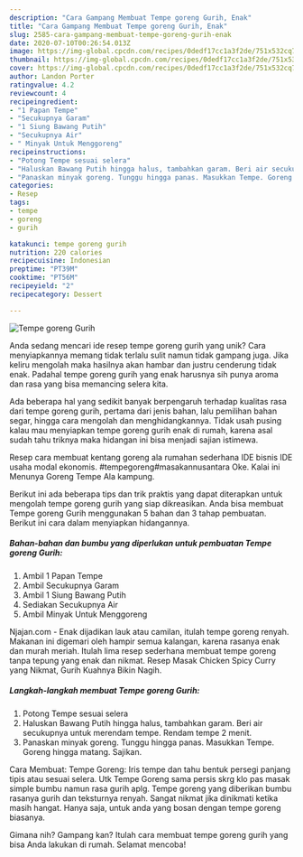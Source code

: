 ```yaml
---
description: "Cara Gampang Membuat Tempe goreng Gurih, Enak"
title: "Cara Gampang Membuat Tempe goreng Gurih, Enak"
slug: 2585-cara-gampang-membuat-tempe-goreng-gurih-enak
date: 2020-07-10T00:26:54.013Z
image: https://img-global.cpcdn.com/recipes/0dedf17cc1a3f2de/751x532cq70/tempe-goreng-gurih-foto-resep-utama.jpg
thumbnail: https://img-global.cpcdn.com/recipes/0dedf17cc1a3f2de/751x532cq70/tempe-goreng-gurih-foto-resep-utama.jpg
cover: https://img-global.cpcdn.com/recipes/0dedf17cc1a3f2de/751x532cq70/tempe-goreng-gurih-foto-resep-utama.jpg
author: Landon Porter
ratingvalue: 4.2
reviewcount: 4
recipeingredient:
- "1 Papan Tempe"
- "Secukupnya Garam"
- "1 Siung Bawang Putih"
- "Secukupnya Air"
- " Minyak Untuk Menggoreng"
recipeinstructions:
- "Potong Tempe sesuai selera"
- "Haluskan Bawang Putih hingga halus, tambahkan garam. Beri air secukupnya untuk merendam tempe. Rendam tempe 2 menit."
- "Panaskan minyak goreng. Tunggu hingga panas. Masukkan Tempe. Goreng hingga matang. Sajikan."
categories:
- Resep
tags:
- tempe
- goreng
- gurih

katakunci: tempe goreng gurih 
nutrition: 220 calories
recipecuisine: Indonesian
preptime: "PT39M"
cooktime: "PT56M"
recipeyield: "2"
recipecategory: Dessert

---
```



![Tempe goreng Gurih](https://img-global.cpcdn.com/recipes/0dedf17cc1a3f2de/751x532cq70/tempe-goreng-gurih-foto-resep-utama.jpg)

Anda sedang mencari ide resep tempe goreng gurih yang unik? Cara menyiapkannya memang tidak terlalu sulit namun tidak gampang juga. Jika keliru mengolah maka hasilnya akan hambar dan justru cenderung tidak enak. Padahal tempe goreng gurih yang enak harusnya sih punya aroma dan rasa yang bisa memancing selera kita.

Ada beberapa hal yang sedikit banyak berpengaruh terhadap kualitas rasa dari tempe goreng gurih, pertama dari jenis bahan, lalu pemilihan bahan segar, hingga cara mengolah dan menghidangkannya. Tidak usah pusing kalau mau menyiapkan tempe goreng gurih enak di rumah, karena asal sudah tahu triknya maka hidangan ini bisa menjadi sajian istimewa.

Resep cara membuat kentang goreng ala rumahan sederhana IDE bisnis IDE usaha modal ekonomis. #tempegoreng#masakannusantara Oke. Kalai ini Menunya Goreng Tempe Ala kampung.


Berikut ini ada beberapa tips dan trik praktis yang dapat diterapkan untuk mengolah tempe goreng gurih yang siap dikreasikan. Anda bisa membuat Tempe goreng Gurih menggunakan 5 bahan dan 3 tahap pembuatan. Berikut ini cara dalam menyiapkan hidangannya.

<!--inarticleads1-->

##### Bahan-bahan dan bumbu yang diperlukan untuk pembuatan Tempe goreng Gurih:

1. Ambil 1 Papan Tempe
1. Ambil Secukupnya Garam
1. Ambil 1 Siung Bawang Putih
1. Sediakan Secukupnya Air
1. Ambil  Minyak Untuk Menggoreng


Njajan.com - Enak dijadikan lauk atau camilan, itulah tempe goreng renyah. Makanan ini digemari oleh hampir semua kalangan, karena rasanya enak dan murah meriah. Itulah lima resep sederhana membuat tempe goreng tanpa tepung yang enak dan nikmat. Resep Masak Chicken Spicy Curry yang Nikmat, Gurih Kuahnya Bikin Nagih. 

<!--inarticleads2-->

##### Langkah-langkah membuat Tempe goreng Gurih:

1. Potong Tempe sesuai selera
1. Haluskan Bawang Putih hingga halus, tambahkan garam. Beri air secukupnya untuk merendam tempe. Rendam tempe 2 menit.
1. Panaskan minyak goreng. Tunggu hingga panas. Masukkan Tempe. Goreng hingga matang. Sajikan.


Cara Membuat: Tempe Goreng: Iris tempe dan tahu bentuk persegi panjang tipis atau sesuai selera. Utk Tempe Goreng sama persis skrg klo pas masak simple bumbu namun rasa gurih aplg. Tempe goreng yang diberikan bumbu rasanya gurih dan teksturnya renyah. Sangat nikmat jika dinikmati ketika masih hangat. Hanya saja, untuk anda yang bosan dengan tempe goreng biasanya. 

Gimana nih? Gampang kan? Itulah cara membuat tempe goreng gurih yang bisa Anda lakukan di rumah. Selamat mencoba!
